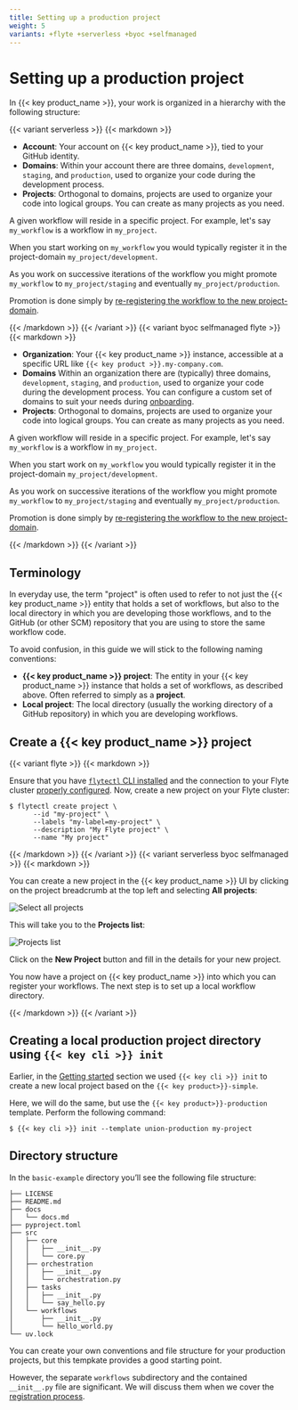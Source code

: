 ```yaml
---
title: Setting up a production project
weight: 5
variants: +flyte +serverless +byoc +selfmanaged
---
```


# Setting up a production project

In {{< key product_name >}}, your work is organized in a hierarchy with the following structure:

{{< variant serverless >}}
{{< markdown >}}

* **Account**: Your account on {{< key product_name >}}, tied to your GitHub identity.
* **Domains**: Within your account there are three domains, `development`, `staging`, and `production`, used to organize your code during the development process.
* **Projects**: Orthogonal to domains, projects are used to organize your code into logical groups. You can create as many projects as you need.

A given workflow will reside in a specific project. For example, let's say `my_workflow` is a workflow in `my_project`.

When you start working on `my_workflow` you would typically register it in the project-domain `my_project/development`.

As you work on successive iterations of the workflow you might promote `my_workflow` to `my_project/staging` and eventually  `my_project/production`.

Promotion is done simply by [re-registering the workflow to the new project-domain](./running-your-code).

{{< /markdown >}}
{{< /variant >}}
{{< variant byoc selfmanaged flyte >}}
{{< markdown >}}

* **Organization**: Your {{< key product_name >}} instance, accessible at a specific URL like `{{< key product >}}.my-company.com`.
* **Domains** Within an organization there are (typically) three domains, `development`, `staging`, and `production`, used to organize your code during the development process.
You can configure a custom set of domains to suit your needs during [onboarding](../../deployment/configuring-your-data-plane).
* **Projects**: Orthogonal to domains, projects are used to organize your code into logical groups. You can create as many projects as you need.

A given workflow will reside in a specific project. For example, let's say `my_workflow` is a workflow in `my_project`.

When you start work on `my_workflow` you would typically register it in the project-domain `my_project/development`.

As you work on successive iterations of the workflow you might promote `my_workflow` to `my_project/staging` and eventually `my_project/production`.

Promotion is done simply by [re-registering the workflow to the new project-domain](./running-your-code).

{{< /markdown >}}
{{< /variant >}}

## Terminology

In everyday use, the term "project" is often used to refer to not just the {{< key product_name >}} entity that holds a set of workflows,
but also to the local directory in which you are developing those workflows, and to the GitHub (or other SCM) repository that you are using to store the same workflow code.

To avoid confusion, in this guide we will stick to the following naming conventions:

* **{{< key product_name >}} project**: The entity in your {{< key product_name >}} instance that holds a set of workflows, as described above. Often referred to simply as a **project**.
* **Local project**: The local directory (usually the working directory of a GitHub repository) in which you are developing workflows.

## Create a {{< key product_name >}} project

{{< variant flyte >}}
{{< markdown >}}

Ensure that you have [`flytectl` CLI installed](../getting-started/local-setup#install-flytectl-to-set-up-a-local-cluster) and the connection to your Flyte cluster [properly configured](../getting-started/local-setup#configure-the-connection-to-your-flyte-instance).
Now, create a new project on your Flyte cluster:

```shell
$ flytectl create project \
      --id "my-project" \
      --labels "my-label=my-project" \
      --description "My Flyte project" \
      --name "My project"
```

{{< /markdown >}}
{{< /variant >}}
{{< variant serverless byoc selfmanaged >}}
{{< markdown >}}

You can create a new project in the {{< key product_name >}} UI by clicking on the project breadcrumb at the top left and selecting **All projects**:

![Select all projects](/_static/images/user-guide/development-cycle/setting-up-a-project/select-all-projects.png)

This will take you to the **Projects list**:

![Projects list](/_static/images/user-guide/development-cycle/setting-up-a-project/projects-list.png)

Click on the **New Project** button and fill in the details for your new project.

You now have a project on {{< key product_name >}} into which you can register your workflows.
The next step is to set up a local workflow directory.

{{< /markdown >}}
{{< /variant >}}

## Creating a local production project directory using `{{< key cli >}} init`

Earlier, in the [Getting started](../getting-started/_index) section we used `{{< key cli >}} init`
to create a new local project based on the `{{< key product>}}-simple`.

Here, we will do the same, but use the `{{< key product>}}-production` template. Perform the following command:

```shell
$ {{< key cli >}} init --template union-production my-project
```

## Directory structure

In the `basic-example` directory you’ll see the following file structure:

```shell
├── LICENSE
├── README.md
├── docs
│   └── docs.md
├── pyproject.toml
├── src
│   ├── core
│   │   ├── __init__.py
│   │   └── core.py
│   ├── orchestration
│   │   ├── __init__.py
│   │   └── orchestration.py
│   ├── tasks
│   │   ├── __init__.py
│   │   └── say_hello.py
│   └── workflows
│       ├── __init__.py
│       └── hello_world.py
└── uv.lock
```

You can create your own conventions and file structure for your production projects, but this tempkate provides a good starting point.

However, the separate `workflows` subdirectory and the contained `__init__.py` file are significant.
We will discuss them when we cover the [registration process](./running-your-code).
